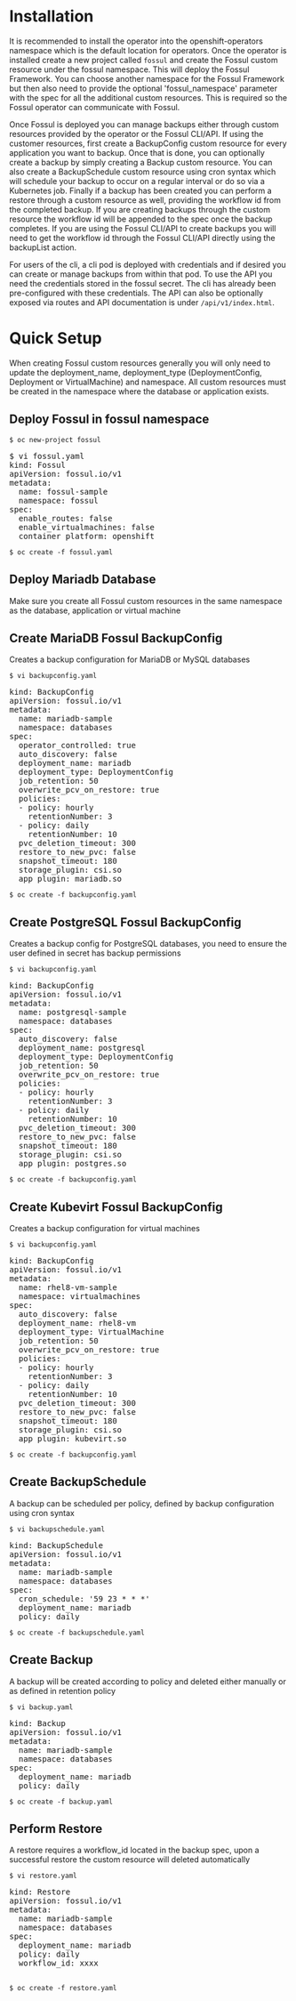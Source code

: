 # Installation
It is recommended to install the operator into the openshift-operators namespace which is the default location for operators. Once the operator is installed create a new project called ```fossul``` and create the Fossul custom resource under the fossul namespace. This will deploy the Fossul Framework. You can choose another namespace for the Fossul Framework but then also need to provide the optional 'fossul_namespace' parameter with the spec for all the additional custom resources. This is required so the Fossul operator can communicate with Fossul.

Once Fossul is deployed you can manage backups either through custom resources provided by the operator or the Fossul CLI/API. If using the customer resources, first create a BackupConfig custom resource for every application you want to backup. Once that is done, you can optionally create a backup by simply creating a Backup custom resource. You can also create a BackupSchedule custom resource using cron syntax which will schedule your backup to occur on a regular interval or do so via a Kubernetes job. Finally if a backup has been created you can perform a restore through a custom resource as well, providing the workflow id from the completed backup. If you are creating backups through the custom resource the workflow id will be appended to the spec once the backup completes. If you are using the Fossul CLI/API to create backups you will need to get the workflow id through the Fossul CLI/API directly using the backupList action.

For users of the cli, a cli pod is deployed with credentials and if desired you can create or manage backups from within that pod. To use the API you need the credentials stored in the fossul secret. The cli has already been pre-configured with these credentials. The API can also be optionally exposed via routes and API documentation is under ```/api/v1/index.html```.

# Quick Setup
When creating Fossul custom resources generally you will only need to update the deployment_name, deployment_type (DeploymentConfig, Deployment or VirtualMachine) and namespace. All custom resources must be created in the namespace where the database or application exists. 

## Deploy Fossul in fossul namespace
```$ oc new-project fossul```
<pre>
$ vi fossul.yaml
kind: Fossul
apiVersion: fossul.io/v1
metadata:
  name: fossul-sample
  namespace: fossul
spec:
  enable_routes: false
  enable_virtualmachines: false
  container_platform: openshift
</pre>
```$ oc create -f fossul.yaml```

## Deploy Mariadb Database
Make sure you create all Fossul custom resources in the same namespace as the database, application or virtual machine

## Create MariaDB Fossul BackupConfig
Creates a backup configuration for MariaDB or MySQL databases

```$ vi backupconfig.yaml```
<pre>
kind: BackupConfig
apiVersion: fossul.io/v1
metadata:
  name: mariadb-sample
  namespace: databases
spec:
  operator_controlled: true
  auto_discovery: false
  deployment_name: mariadb
  deployment_type: DeploymentConfig
  job_retention: 50
  overwrite_pcv_on_restore: true
  policies:
  - policy: hourly
    retentionNumber: 3
  - policy: daily
    retentionNumber: 10
  pvc_deletion_timeout: 300
  restore_to_new_pvc: false
  snapshot_timeout: 180
  storage_plugin: csi.so
  app_plugin: mariadb.so 
</pre>
```$ oc create -f backupconfig.yaml```

## Create PostgreSQL Fossul BackupConfig
Creates a backup config for PostgreSQL databases, you need to ensure the user defined in secret has backup permissions

```$ vi backupconfig.yaml```
<pre>
kind: BackupConfig
apiVersion: fossul.io/v1
metadata:
  name: postgresql-sample
  namespace: databases
spec:
  auto_discovery: false
  deployment_name: postgresql 
  deployment_type: DeploymentConfig
  job_retention: 50
  overwrite_pcv_on_restore: true
  policies:
  - policy: hourly
    retentionNumber: 3
  - policy: daily
    retentionNumber: 10
  pvc_deletion_timeout: 300
  restore_to_new_pvc: false
  snapshot_timeout: 180
  storage_plugin: csi.so
  app_plugin: postgres.so 
</pre>
```$ oc create -f backupconfig.yaml```

## Create Kubevirt Fossul BackupConfig
Creates a backup configuration for virtual machines

```$ vi backupconfig.yaml```
<pre>
kind: BackupConfig
apiVersion: fossul.io/v1
metadata:
  name: rhel8-vm-sample
  namespace: virtualmachines
spec:
  auto_discovery: false
  deployment_name: rhel8-vm
  deployment_type: VirtualMachine
  job_retention: 50
  overwrite_pcv_on_restore: true
  policies:
  - policy: hourly
    retentionNumber: 3
  - policy: daily
    retentionNumber: 10
  pvc_deletion_timeout: 300
  restore_to_new_pvc: false
  snapshot_timeout: 180
  storage_plugin: csi.so
  app_plugin: kubevirt.so 
</pre>
```$ oc create -f backupconfig.yaml```

## Create BackupSchedule
A backup can be scheduled per policy, defined by backup configuration using cron syntax

```$ vi backupschedule.yaml```
<pre>
kind: BackupSchedule
apiVersion: fossul.io/v1
metadata:
  name: mariadb-sample
  namespace: databases
spec:
  cron_schedule: '59 23 * * *'
  deployment_name: mariadb
  policy: daily
</pre>
```$ oc create -f backupschedule.yaml```

## Create Backup
A backup will be created according to policy and deleted either manually or as defined in retention policy

```$ vi backup.yaml```
<pre>
kind: Backup
apiVersion: fossul.io/v1
metadata:
  name: mariadb-sample
  namespace: databases
spec:
  deployment_name: mariadb
  policy: daily
</pre>
```$ oc create -f backup.yaml```

## Perform Restore
A restore requires a workflow_id located in the backup spec, upon a successful restore the custom resource will deleted automatically

```$ vi restore.yaml```
<pre>
kind: Restore
apiVersion: fossul.io/v1
metadata:   
  name: mariadb-sample
  namespace: databases
spec:
  deployment_name: mariadb
  policy: daily
  workflow_id: xxxx
  </pre>
```$ oc create -f restore.yaml```
